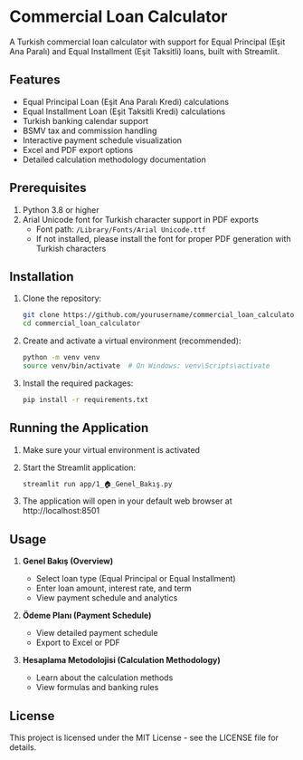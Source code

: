 # Commercial Loan Calculator

A Turkish commercial loan calculator with support for Equal Principal (Eşit Ana Paralı) and Equal Installment (Eşit Taksitli) loans, built with Streamlit.

## Features

- Equal Principal Loan (Eşit Ana Paralı Kredi) calculations
- Equal Installment Loan (Eşit Taksitli Kredi) calculations
- Turkish banking calendar support
- BSMV tax and commission handling
- Interactive payment schedule visualization
- Excel and PDF export options
- Detailed calculation methodology documentation

## Prerequisites

1. Python 3.8 or higher
2. Arial Unicode font for Turkish character support in PDF exports
   - Font path: `/Library/Fonts/Arial Unicode.ttf`
   - If not installed, please install the font for proper PDF generation with Turkish characters

## Installation

1. Clone the repository:
   ```bash
   git clone https://github.com/yourusername/commercial_loan_calculator.git
   cd commercial_loan_calculator
   ```

2. Create and activate a virtual environment (recommended):
   ```bash
   python -m venv venv
   source venv/bin/activate  # On Windows: venv\Scripts\activate
   ```

3. Install the required packages:
   ```bash
   pip install -r requirements.txt
   ```

## Running the Application

1. Make sure your virtual environment is activated

2. Start the Streamlit application:
   ```bash
   streamlit run app/1_🏠_Genel_Bakış.py
   ```

3. The application will open in your default web browser at http://localhost:8501

## Usage

1. **Genel Bakış (Overview)**
   - Select loan type (Equal Principal or Equal Installment)
   - Enter loan amount, interest rate, and term
   - View payment schedule and analytics

2. **Ödeme Planı (Payment Schedule)**
   - View detailed payment schedule
   - Export to Excel or PDF

3. **Hesaplama Metodolojisi (Calculation Methodology)**
   - Learn about the calculation methods
   - View formulas and banking rules

## License

This project is licensed under the MIT License - see the LICENSE file for details.